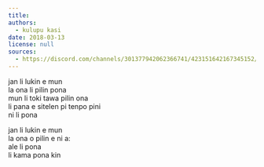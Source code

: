 ```yaml
---
title: 
authors:
  - kulupu kasi
date: 2018-03-13
license: null
sources:
  - https://discord.com/channels/301377942062366741/423151642167345152/423154399121244170
---
```


jan li lukin e mun  \
la ona li pilin pona  \
mun li toki tawa pilin ona  \
li pana e sitelen pi tenpo pini  \
ni li pona

jan li lukin e mun  \
la ona o pilin e ni a:  \
ale li pona  \
li kama pona kin
